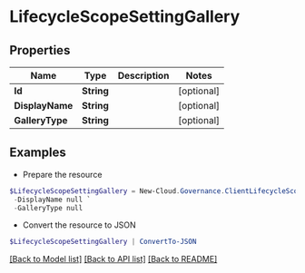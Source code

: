 # LifecycleScopeSettingGallery
## Properties

Name | Type | Description | Notes
------------ | ------------- | ------------- | -------------
**Id** | **String** |  | [optional] 
**DisplayName** | **String** |  | [optional] 
**GalleryType** | **String** |  | [optional] 

## Examples

- Prepare the resource
```powershell
$LifecycleScopeSettingGallery = New-Cloud.Governance.ClientLifecycleScopeSettingGallery  -Id null `
 -DisplayName null `
 -GalleryType null
```

- Convert the resource to JSON
```powershell
$LifecycleScopeSettingGallery | ConvertTo-JSON
```

[[Back to Model list]](../README.md#documentation-for-models) [[Back to API list]](../README.md#documentation-for-api-endpoints) [[Back to README]](../README.md)

